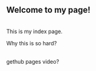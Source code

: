 ## Welcome to my page!
<br>
This is my index page.<br>

Why this is so hard?

<br>
<a href:https://www.youtube.com/watch?v=2MsN8gpT6jY&feature=emb_logo> gethub pages video?<a href>
  
